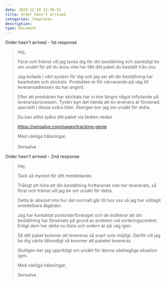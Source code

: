 ```yaml
---
date: 2020-12-10 12:36:51
title: Order hasn't arrived
categories: Templates
description: 
type: Document
---
```


Order hasn't arrived - 1st response

> Hej,
>
>
> Först och främst vill jag tacka dig för din beställning och samtidigt be om ursäkt för att du ännu inte har f&aring;tt ditt paket du beställt fr&aring;n oss.
>
>
> Jag kollade i v&aring;rt system för dig och jag ser att din beställning har bearbetats och skickats. Produkten är för närvarande p&aring; väg till leveransadressen du har angivit.
>
>
> Efter att produkten har skickats har vi inte längre n&aring;got inflytande p&aring; leveransprocessen. Tyvärr kan det hända att en leverans är försenad, speciellt i dessa sv&aring;ra tider. Återigen ber jag om ursäkt för detta.
>
>
> Du kan alltid sp&aring;ra ditt paket via länken nedan
>
>
> https://sensalve.com/pages/tracking-genie
>
>
> Med vänliga hälsningar,<br>&nbsp;&nbsp;<br>Sensalve

Order hasn't arrived - 2nd response&nbsp;

> Hej,
>
>
> Tack s&aring; mycket för ditt meddelande.
>
>
> Tr&aring;kigt att höra att din beställning fortfarande inte har levererats, s&aring; först och främst vill jag be om ursäkt för detta.
>
>
> Detta är absolut inte hur det normalt g&aring;r till hos oss s&aring; jag har vidtagit omedelbara &aring;tgärder.
>
>
> Jag har kontaktat postorderföretaget och de indikerar att din beställning har försenats p&aring; grund av problem vid sorteringscentret. Enligt dem har detta nu lösts och ordern är p&aring; väg igen.
>
>
> S&aring; ditt paket kommer att levereras s&aring; snart som möjligt. Därför vill jag be dig vänta t&aring;lmodigt s&aring; kommer att paketet levereras.
>
>
> Slutligen ber jag uppriktigt om ursäkt för denna obehagliga situation igen.
>
>
> Med vänliga hälsningar,
>
>
> Sensalve
